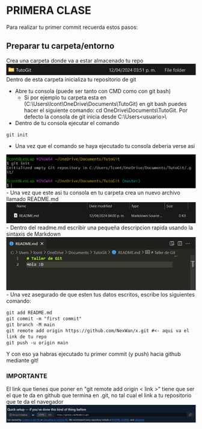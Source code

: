 # PRIMERA CLASE

Para realizar tu primer commit recuerda estos pasos:
## Preparar tu carpeta/entorno
Crea una carpeta donde va a estar almacenado tu repo <br>
<img src="./imgs/1.png">  <br>
Dentro de esta carpeta inicializa tu repositorio de git
- Abre tu consola (puede ser tanto con CMD como con git bash)
    - Si por ejemplo tu carpeta esta en (C:\Users\lcont\OneDrive\Documents\TutoGit) en git bash puedes hacer el siguiente comando: cd OneDrive\Documents\TutoGit.
    Por defecto la consola de git inicia desde C:\Users\<usuario>\ 
- Dentro de tu consola ejecutar el comando 
```
git init
```
- Una vez que el comando se haya ejecutado tu consola deberia verse asi <br>
<img src="./imgs/2.png">
- Una vez que este asi tu consola en tu carpeta crea un nuevo archivo llamado README.md <br>
<img src="./imgs/3.png">
- Dentro del readme.md escribir una pequeña descripcion rapida usando la sintaxis de Markdown <br>
<img src="./imgs/4.png">
- Una vez asegurado de que esten tus datos escritos, escribe los siguientes comando:  <br>

```
git add README.md
git commit -m "first commit"
git branch -M main
git remote add origin https://github.com/NexWan/x.git #<- aqui va el link de tu repo
git push -u origin main
```

Y con eso ya habras ejecutado tu primer commit (y push) hacia github mediante git!

### IMPORTANTE
El link que tienes que poner en "git remote add origin < link >" tiene que ser el que te da en github que termina en .git, no tal cual el link a tu repositorio que te da el navegador
<br>
<img src="./imgs/5.png">
